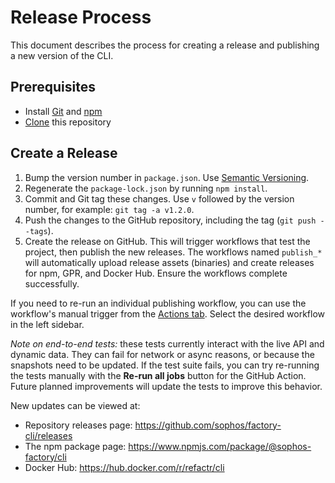 # Release Process

This document describes the process for creating a release and publishing a new version of the CLI.

## Prerequisites

- Install [Git](https://git-scm.com/downloads) and [npm](https://www.npmjs.com/)
- [Clone](https://docs.github.com/en/repositories/creating-and-managing-repositories/cloning-a-repository) this repository

## Create a Release

1. Bump the version number in `package.json`. Use [Semantic Versioning](https://semver.org).
2. Regenerate the `package-lock.json` by running `npm install`.
3. Commit and Git tag these changes. Use `v` followed by the version number, for example: `git tag -a v1.2.0`.
4. Push the changes to the GitHub repository, including the tag (`git push --tags`).
5. Create the release on GitHub. This will trigger workflows that test the project, then publish the new releases. The workflows named `publish_*` will automatically upload release assets (binaries) and create releases for npm, GPR, and Docker Hub. Ensure the workflows complete successfully.

If you need to re-run an individual publishing workflow, you can use the workflow's manual trigger from the [Actions tab](https://github.com/sophos/factory-cli/actions). Select the desired workflow in the left sidebar.

*Note on end-to-end tests:* these tests currently interact with the live API and dynamic data. They can fail for network or async reasons, or because the snapshots need to be updated. If the test suite fails, you can try re-running the tests manually with the **Re-run all jobs** button for the GitHub Action. Future planned improvements will update the tests to improve this behavior.

New updates can be viewed at:

- Repository releases page: https://github.com/sophos/factory-cli/releases
- The npm package page: https://www.npmjs.com/package/@sophos-factory/cli
- Docker Hub: https://hub.docker.com/r/refactr/cli
